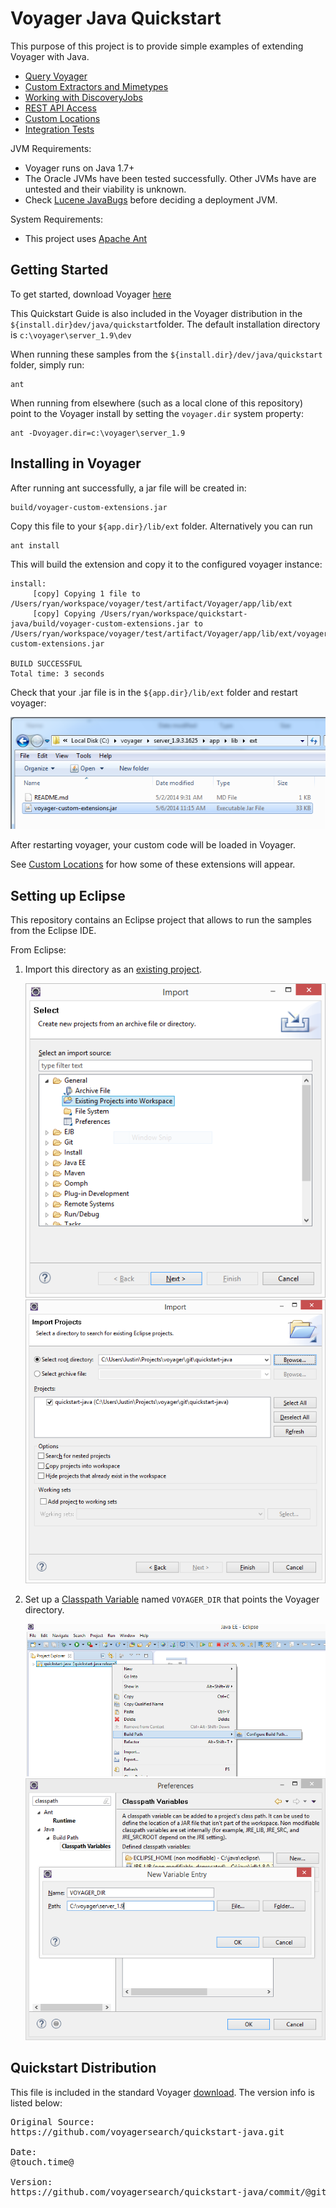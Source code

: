 # Voyager Java Quickstart

This purpose of this project is to provide simple examples of extending Voyager with Java.

 * [Query Voyager](docs/query.md)
 * [Custom Extractors and Mimetypes](docs/extractors.md)
 * [Working with DiscoveryJobs](docs/discoveryjob.md)
 * [REST API Access](docs/rest.md)
 * [Custom Locations](docs/locations.md)
 * [Integration Tests](docs/integration.md)

JVM Requirements:

  * Voyager runs on Java 1.7+
  * The Oracle JVMs have been tested successfully. Other JVMs have are untested and their viability is unknown. 
  * Check [Lucene JavaBugs](http://wiki.apache.org/lucene-java/JavaBugs) before deciding a deployment JVM.

System Requirements:
  * This project uses [Apache Ant](http://ant.apache.org/)


Getting Started
---------------

To get started, download Voyager [here](http://voyagersearch.com/download)

This Quickstart Guide is also included in the Voyager distribution in the `${install.dir}dev/java/quickstart`folder. The default installation directory is `c:\voyager\server_1.9\dev`

When running these samples from the `${install.dir}/dev/java/quickstart` folder, simply run:

    ant

When running from elsewhere (such as a local clone of this repository) point to the Voyager install by setting the `voyager.dir` system property:

    ant -Dvoyager.dir=c:\voyager\server_1.9


Installing in Voyager
---------------------

After running ant successfully, a jar file will be created in:

    build/voyager-custom-extensions.jar

Copy this file to your `${app.dir}/lib/ext` folder.  Alternatively you can run

    ant install
    
This will build the extension and copy it to the configured voyager instance:

    install:
         [copy] Copying 1 file to /Users/ryan/workspace/voyager/test/artifact/Voyager/app/lib/ext
         [copy] Copying /Users/ryan/workspace/quickstart-java/build/voyager-custom-extensions.jar to /Users/ryan/workspace/voyager/test/artifact/Voyager/app/lib/ext/voyager-custom-extensions.jar
    
    BUILD SUCCESSFUL
    Total time: 3 seconds

Check that your .jar file is in the `${app.dir}/lib/ext` folder and restart voyager:

   ![ext folder](docs/imgs/install_jar_in_lib_ext.png)


After restarting voyager, your custom code will be loaded in Voyager.

See [Custom Locations](docs/locations.md#adding-custom-locations-from-the-ui) for how some of these extensions will appear.


Setting up Eclipse
------------------

This repository contains an Eclipse project that allows to run the samples from the Eclipse IDE.

From Eclipse:

1. Import this directory as an [existing project](http://help.eclipse.org/juno/index.jsp?topic=%2Forg.eclipse.platform.doc.user%2Ftasks%2Ftasks-importproject.htm).

   ![build path](docs/imgs/eclipse_import1.png)
   ![build path](docs/imgs/eclipse_import2.png)

1. Set up a [Classpath Variable](http://help.eclipse.org/juno/index.jsp?topic=%2Forg.eclipse.jdt.doc.user%2Freference%2Fpreferences%2Fjava%2Fbuildpath%2Fref-preferences-classpath-variables.htm) named `VOYAGER_DIR` that points the Voyager directory. 

   ![build path](docs/imgs/eclipse_build_path.png)   
   ![variable](docs/imgs/eclipse_classpath_var.png)


Quickstart Distribution
-----------------------
This file is included in the standard Voyager [download](http://voyagersearch.com/download).  The version info is listed below:
<pre>
Original Source: 
https://github.com/voyagersearch/quickstart-java.git
 
Date: 
@touch.time@

Version: 
https://github.com/voyagersearch/quickstart-java/commit/@githash@
</pre>










